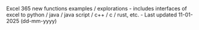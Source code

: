 Excel 365 new functions examples / explorations - includes interfaces of excel to python / java / java script / c++ / c / rust, etc. - Last updated 11-01-2025 (dd-mm-yyyy) 
